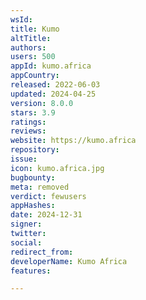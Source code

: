 ```yaml
---
wsId: 
title: Kumo
altTitle: 
authors: 
users: 500
appId: kumo.africa
appCountry: 
released: 2022-06-03
updated: 2024-04-25
version: 8.0.0
stars: 3.9
ratings: 
reviews: 
website: https://kumo.africa
repository: 
issue: 
icon: kumo.africa.jpg
bugbounty: 
meta: removed
verdict: fewusers
appHashes: 
date: 2024-12-31
signer: 
twitter: 
social: 
redirect_from: 
developerName: Kumo Africa
features: 

---
```



